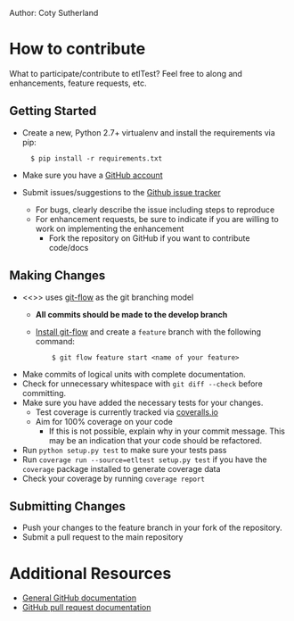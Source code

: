 Author:  Coty Sutherland

# How to contribute

What to participate/contribute to etlTest?  Feel free to  along and enhancements, feature requests, etc.

## Getting Started

* Create a new, Python 2.7+ virtualenv and install the requirements via pip:

        $ pip install -r requirements.txt

* Make sure you have a [GitHub account](https://github.com/signup/free)
* Submit issues/suggestions to the [Github issue tracker](https://github.com/dbaAlex/etlTest/issues)
  * For bugs, clearly describe the issue including steps to reproduce
  * For enhancement requests, be sure to indicate if you are willing to work on implementing the enhancement
    * Fork the repository on GitHub if you want to contribute code/docs

## Making Changes

* <<<projectTemplate>>> uses [git-flow](http://nvie.com/posts/a-successful-git-branching-model/) as the git branching model
  * **All commits should be made to the develop branch**
  * [Install git-flow](https://github.com/nvie/gitflow) and create a `feature` branch with the following command:

            $ git flow feature start <name of your feature>

* Make commits of logical units with complete documentation.
* Check for unnecessary whitespace with `git diff --check` before committing.
* Make sure you have added the necessary tests for your changes.
  * Test coverage is currently tracked via [coveralls.io](https://coveralls.io/r/dbaAlex/etlTest?branch=develop)
  * Aim for 100% coverage on your code
    * If this is not possible, explain why in your commit message. This may be an indication that your code should be refactored.
* Run `python setup.py test` to make sure your tests pass
* Run `coverage run --source=etltest setup.py test` if you have the `coverage` package installed to generate coverage data
* Check your coverage by running `coverage report`

## Submitting Changes

* Push your changes to the feature branch in your fork of the repository.
* Submit a pull request to the main repository

# Additional Resources

* [General GitHub documentation](http://help.github.com/)
* [GitHub pull request documentation](http://help.github.com/send-pull-requests/)
